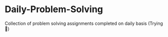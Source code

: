 # Daily-Problem-Solving
Collection of problem solving assignments completed on daily basis (Trying🤞)
